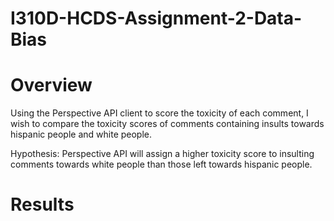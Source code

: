 # I310D-HCDS-Assignment-2-Data-Bias

# Overview 
Using the Perspective API client to score the toxicity of each comment, I wish to compare the toxicity scores of comments containing insults towards hispanic people and white people. 

Hypothesis: Perspective API will assign a higher toxicity score to insulting comments towards white people than those left towards hispanic people.

# Results
